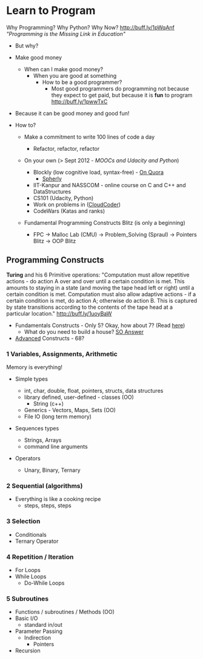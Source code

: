 # Learn to Program
Why Programming? Why Python? Why Now? http://buff.ly/1pWqAnf
_"Programming is the Missing Link in Education"_

- But why? 
 - Make good money
    - When can I make good money?
      - When you are good at something
        - How to be a good programmer?
          - Most good programmers do programming not because they expect to get                paid, but because it is **fun** to program http://buff.ly/1pwwTxC
  - Because it can be good money and good fun!

- How to?
  - Make a commitment to write 100 lines of code a day
    - Refactor, refactor, refactor
  - On your own (> Sept 2012 - _MOOCs and Udacity and Python_)
    - Blockly (low cognitive load, syntax-free) - [On Quora](http://goo.gl/6kjkXG)
      - [Spherly](http://outreach.cs.ua.edu/spherly/)
    - IIT-Kanpur and NASSCOM - online course on C and C++ and DataStructures
    - CS101 (Udacity, Python)
    - Work on problems in ([CloudCoder](http://bit.ly/primeKG))
    - CodeWars (Katas and ranks)
    
  - Fundamental Programming Constructs Blitz (is only a beginning)
    - FPC -> Malloc Lab (CMU) -> Problem_Solving (Spraul) -> Pointers Blitz -> OOP Blitz 

## Programming Constructs
**Turing** and his 6 Primitive operations: "Computation must allow repetitive actions - do action A over and over until a certain condition is met. This amounts to staying in a state (and moving the tape head left or right) until a certain condition is met. Computation must also allow adaptive actions - if a certain condition is met, do action A; otherwise do action B. This is captured by state transitions according to the contents of the tape head at a particular location." http://buff.ly/1uoyBaW

  - Fundamentals Constructs - Only 5? Okay, how about 7? (Read [here](analogy.md))
    - What do you need to build a house? [SO Answer](http://stackoverflow.com/a/10057916/307454)
  - [Advanced](https://en.wikipedia.org/wiki/Category:Programming_constructs) Constructs - 68?

### 1 Variables, Assignments, Arithmetic
Memory is everything! 
 - Simple types 
   - int, char, double, float, pointers, structs, data structures
   - library defined, user-defined - classes (OO)
     - String (c++)
   - Generics - Vectors, Maps, Sets (OO)
   - File IO (long term memory)
 
 - Sequences types
   - Strings, Arrays
   - command line arguments
 - Operators
   - Unary, Binary, Ternary

### 2 Sequential (algorithms)
 - Everything is like a cooking recipe
   - steps, steps, steps

### 3 Selection
  - Conditionals
  - Ternary Operator

### 4 Repetition / Iteration
 - For Loops
 - While Loops 
   - Do-While Loops
 
### 5 Subroutines
  - Functions / subroutines / Methods (OO)
  - Basic I/O
    - standard in/out
  - Parameter Passing 
    - Indirection
      - Pointers
  - Recursion
